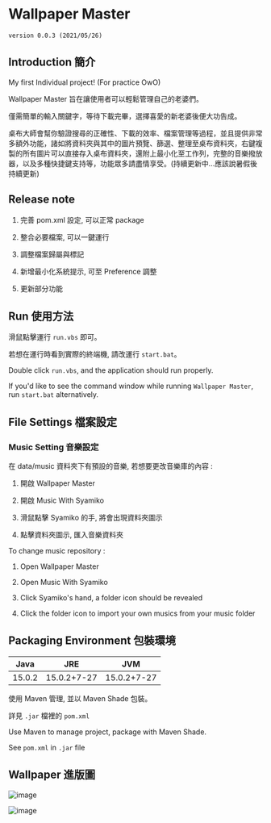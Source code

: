 # Wallpaper Master

`version 0.0.3 (2021/05/26)`

## Introduction 簡介

My first Individual project! (For practice OwO)

Wallpaper Master 旨在讓使用者可以輕鬆管理自己的老婆們。

僅需簡單的輸入關鍵字，等待下載完畢，選擇喜愛的新老婆後便大功告成。

桌布大師會幫你驗證搜尋的正確性、下載的效率、檔案管理等過程，並且提供非常多額外功能，諸如將資料夾與其中的圖片預覽、篩選、整理至桌布資料夾，右鍵複製的所有圖片可以直接存入桌布資料夾，還附上最小化至工作列，完整的音樂撥放器，以及多種快捷鍵支持等，功能眾多請盡情享受。(持續更新中...應該說暑假後持續更新)

## Release note

1. 完善 pom.xml 設定, 可以正常 package

2. 整合必要檔案, 可以一鍵運行

3. 調整檔案歸屬與標記

4. 新增最小化系統提示, 可至 Preference 調整

5. 更新部分功能

## Run 使用方法

滑鼠點擊運行 `run.vbs` 即可。

若想在運行時看到實際的終端機, 請改運行 `start.bat`。

Double click `run.vbs`, and the application should run properly.

If you'd like to see the command window while running `Wallpaper Master`, run `start.bat` alternatively.

## File Settings 檔案設定

### Music Setting 音樂設定

在 data/music 資料夾下有預設的音樂, 若想要更改音樂庫的內容 :

1. 開啟 Wallpaper Master

2. 開啟 Music With Syamiko

3. 滑鼠點擊 Syamiko 的手, 將會出現資料夾圖示

4. 點擊資料夾圖示, 匯入音樂資料夾

To change music repository :

1. Open Wallpaper Master

2. Open Music With Syamiko

3. Click Syamiko's hand, a folder icon should be revealed

4. Click the folder icon to import your own musics from your music folder

## Packaging Environment 包裝環境

Java|JRE|JVM
-|:-:|-
15.0.2|15.0.2+7-27|15.0.2+7-27

使用 Maven 管理, 並以 Maven Shade 包裝。

詳見 `.jar` 檔裡的 `pom.xml`

Use Maven to manage project, package with Maven Shade.

See `pom.xml` in `.jar` file

## Wallpaper 進版圖

![image](https://i.imgur.com/OqV05rM.jpg)

![image](https://i.imgur.com/2vX9WQz.jpeg)
